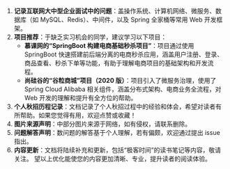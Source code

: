 1. **记录互联网大中型企业面试中的问题**：盖操作系统、计算机网络、微服务、数据库（如 MySQL、Redis）、中间件，以及 Spring 全家桶等常用 Web 开发框架。
2. **项目推荐**：于缺乏实习机会的同学，建议学习以下项目：
   - **慕课网的“SpringBoot 构建电商基础秒杀项目”**：项目通过使用 SpringBoot 快速搭建前后端分离的电商秒杀应用，涵盖用户注册、登录、商品查看、秒杀下单等功能，有助于理解电商项目的基础架构和开发流程。
   - **尚硅谷的“谷粒商城”项目（2020 版）**：项目引入了微服务治理，使用了 Spring Cloud Alibaba 相关组件，涵盖分布式架构、电商业务全流程，对 Web 开发的理解和提升有全方位的帮助。
3. **个人秋招历程记录**：文档记录了个人秋招过程中的经验和体会，希望对读者有所帮助。如果您觉得有用，欢迎点赞或收藏！
4. **图片来源声明**：中部分图片来源于网络，如有侵权，请联系删除。
5. **问题解答声明**：数问题的解答基于个人理解，若有偏颇，欢迎通过提出 issue 指出。
6. **内容更新**：文档将陆续补充和更新，包括“极客时间”的读书笔记等内容，敬请关注。
望以上优化能使您的内容更加清晰、专业，提升读者的阅读体验。
